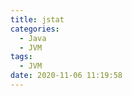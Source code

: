 ```yaml
---
title: jstat
categories:
  - Java
  - JVM
tags:
  - JVM
date: 2020-11-06 11:19:58
---
```


<!--more-->